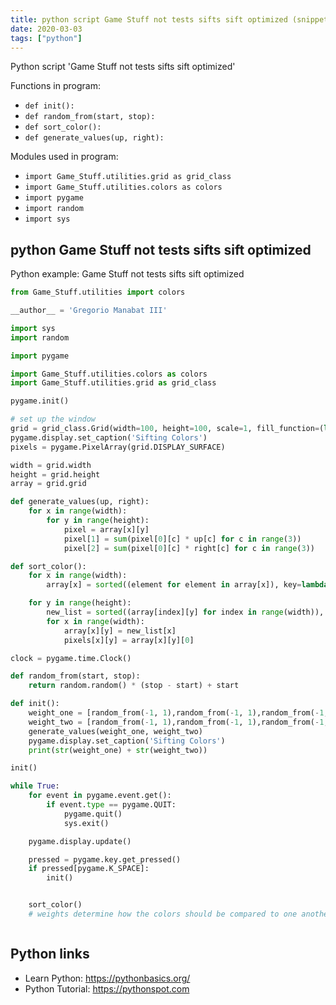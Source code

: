 ```yaml
---
title: python script Game Stuff not tests sifts sift optimized (snippet)
date: 2020-03-03
tags: ["python"]
---
```

Python script 'Game Stuff not tests sifts sift optimized'

Functions in program: 
* `def init():`
* `def random_from(start, stop):`
* `def sort_color():`
* `def generate_values(up, right):`

Modules used in program: 
* `import Game_Stuff.utilities.grid as grid_class`
* `import Game_Stuff.utilities.colors as colors`
* `import pygame`
* `import random`
* `import sys`

## python Game Stuff not tests sifts sift optimized

Python example: Game Stuff not tests sifts sift optimized

```python
from Game_Stuff.utilities import colors

__author__ = 'Gregorio Manabat III'

import sys
import random

import pygame

import Game_Stuff.utilities.colors as colors
import Game_Stuff.utilities.grid as grid_class

pygame.init()

# set up the window
grid = grid_class.Grid(width=100, height=100, scale=1, fill_function=(lambda x, y: [colors.random_color(), 0, 0]))
pygame.display.set_caption('Sifting Colors')
pixels = pygame.PixelArray(grid.DISPLAY_SURFACE)

width = grid.width
height = grid.height
array = grid.grid

def generate_values(up, right):
    for x in range(width):
        for y in range(height):
            pixel = array[x][y]
            pixel[1] = sum(pixel[0][c] * up[c] for c in range(3))
            pixel[2] = sum(pixel[0][c] * right[c] for c in range(3))

def sort_color():
    for x in range(width):
        array[x] = sorted((element for element in array[x]), key=lambda elem: elem[1])

    for y in range(height):
        new_list = sorted((array[index][y] for index in range(width)), key=lambda elem: elem[2])
        for x in range(width):
            array[x][y] = new_list[x]
            pixels[x][y] = array[x][y][0]

clock = pygame.time.Clock()

def random_from(start, stop):
    return random.random() * (stop - start) + start

def init():
    weight_one = [random_from(-1, 1),random_from(-1, 1),random_from(-1, 1)]
    weight_two = [random_from(-1, 1),random_from(-1, 1),random_from(-1, 1)]
    generate_values(weight_one, weight_two)
    pygame.display.set_caption('Sifting Colors')
    print(str(weight_one) + str(weight_two))

init()

while True:
    for event in pygame.event.get():
        if event.type == pygame.QUIT:
            pygame.quit()
            sys.exit()

    pygame.display.update()

    pressed = pygame.key.get_pressed()
    if pressed[pygame.K_SPACE]:
        init()


    sort_color()
    # weights determine how the colors should be compared to one another and whether or not they should switch



```

## Python links

- Learn Python: https://pythonbasics.org/
- Python Tutorial: https://pythonspot.com
